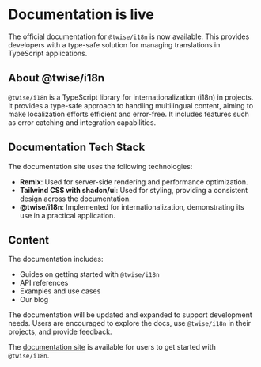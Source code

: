 # Documentation is live

The official documentation for `@twise/i18n` is now available. This provides developers with a type-safe solution for managing translations in TypeScript applications.

## About @twise/i18n

`@twise/i18n` is a TypeScript library for internationalization (i18n) in projects. It provides a type-safe approach to handling multilingual content, aiming to make localization efforts efficient and error-free. It includes features such as error catching and integration capabilities.

## Documentation Tech Stack

The documentation site uses the following technologies:

- **Remix**: Used for server-side rendering and performance optimization.
- **Tailwind CSS with shadcn/ui**: Used for styling, providing a consistent design across the documentation.
- **@twise/i18n**: Implemented for internationalization, demonstrating its use in a practical application.

## Content

The documentation includes:

- Guides on getting started with `@twise/i18n`
- API references
- Examples and use cases
- Our blog

The documentation will be updated and expanded to support development needs. Users are encouraged to explore the docs, use `@twise/i18n` in their projects, and provide feedback.

The [documentation site](/) is available for users to get started with `@twise/i18n`.
